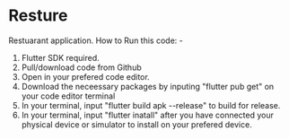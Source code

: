 # Resture
 Restuarant application.
       How to Run this code: -

1. Flutter SDK required.
2. Pull/download code from Github
3. Open in your prefered code editor.
4. Download the neceessary packages by inputing "flutter pub get" on your code editor terminal
5. In your terminal, input "flutter build apk --release" to build for release.
6. In your terminal, input "flutter inatall" after you have connected your physical device or simulator to install on your prefered device.

